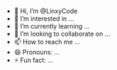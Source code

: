 - 👋 Hi, I’m @LinxyCode
- 👀 I’m interested in ...
- 🌱 I’m currently learning ...
- 💞️ I’m looking to collaborate on ...
- 📫 How to reach me ...
- 😄 Pronouns: ...
- ⚡ Fun fact: ...

<!---
LinxyCode/LinxyCode is a ✨ special ✨ repository because its `README.md` (this file) appears on your GitHub profile.
You can click the Preview link to take a look at your changes.
--->
